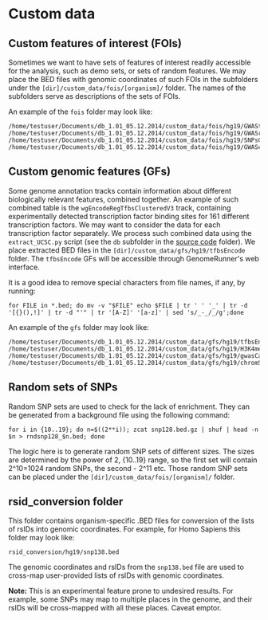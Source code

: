 

Custom data
============

Custom features of interest (FOIs)
-----------------------------

Sometimes we want to have sets of features of interest readily accessible for the analysis, such as demo sets, or sets of random features. We may place the BED files with genomic coordinates of such FOIs in the subfolders under the `[dir]/custom_data/fois/[organism]/` folder. The names of the subfolders serve as descriptions of the sets of FOIs.

An example of the `fois` folder may look like:

```
/home/testuser/Documents/db_1.01_05.12.2014/custom_data/fois/hg19/GWAStest1/*.bed
/home/testuser/Documents/db_1.01_05.12.2014/custom_data/fois/hg19/GWASrand/*.bed
/home/testuser/Documents/db_1.01_05.12.2014/custom_data/fois/hg19/SNPsCommonRand/*.bed
/home/testuser/Documents/db_1.01_05.12.2014/custom_data/fois/hg19/GWAScatalogFull/*.bed
```

Custom genomic features (GFs)
-----------------------

Some genome annotation tracks contain information about different biologically relevant features, combined together. An example of such combined table is the `wgEncodeRegTfbsClusteredV3` track, containing experimentally detected transcription factor binding sites for 161 different transcription factors. We may want to consider the data for each transcription factor separately. We process such combined data using the `extract_UCSC.py` script (see the `db` subfolder in the [source code](https://github.com/mdozmorov/genome_runner) folder). We place extracted BED files in the `[dir]/custom_data/gfs/hg19/tfbsEncode` folder. The `tfbsEncode` GFs will be accessible through GenomeRunner's web interface.

It is a good idea to remove special characters from file names, if any, by running:

```
for FILE in *.bed; do mv -v "$FILE" echo $FILE | tr ' ' '_' | tr -d '[{}(),!]' | tr -d "'" | tr '[A-Z]' '[a-z]' | sed 's/_-_/_/g';done
```

An example of the `gfs` folder may look like:

```
/home/testuser/Documents/db_1.01_05.12.2014/custom_data/gfs/hg19/tfbsEncode/*.bed
/home/testuser/Documents/db_1.01_05.12.2014/custom_data/gfs/hg19/H3K4me3/*.bed
/home/testuser/Documents/db_1.01_05.12.2014/custom_data/gfs/hg19/gwasCatalog/*.bed
/home/testuser/Documents/db_1.01_05.12.2014/custom_data/gfs/hg19/chromStates/*.bed
```

Random sets of SNPs
--------------------
Random SNP sets are used to check for the lack of enrichment. They can be generated from a background file using the following command:
```
for i in {10..19}; do n=$((2**i)); zcat snp128.bed.gz | shuf | head -n $n > rndsnp128_$n.bed; done
```

The logic here is to generate random SNP sets of different sizes. The sizes are determined by the power of 2, {10..19} range, so the first set will contain 2^10=1024 random SNPs, the second - 2^11 etc. Those random SNP sets can be placed under the `[dir]/custom_data/fois/[organism]/` folder.

rsid_conversion folder
-----------------------
This folder contains organism-specific .BED files for conversion of the lists of rsIDs into genomic coordinates. For example, for Homo Sapiens this folder may look like:
```
rsid_conversion/hg19/snp138.bed
```
The genomic coordinates and rsIDs from the `snp138.bed` file are used to cross-map user-provided lists of rsIDs with genomic coordinates.

**Note:** This is an experimental feature prone to undesired results. For example, some SNPs may map to multiple places in the genome, and their rsIDs will be cross-mapped with all these places. Caveat emptor.
